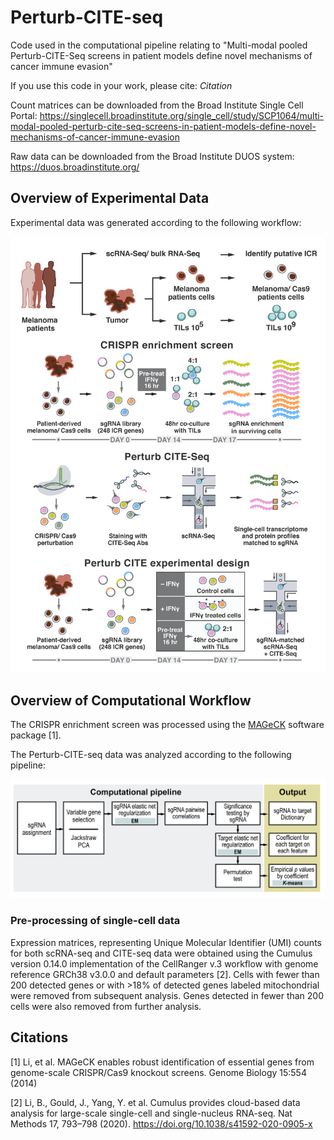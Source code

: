 # Perturb-CITE-seq

Code used in the computational pipeline relating to "Multi-modal pooled Perturb-CITE-Seq screens in patient models define novel mechanisms of cancer immune evasion"

If you use this code in your work, please cite: *Citation*

Count matrices can be downloaded from the Broad Institute Single Cell Portal: https://singlecell.broadinstitute.org/single_cell/study/SCP1064/multi-modal-pooled-perturb-cite-seq-screens-in-patient-models-define-novel-mechanisms-of-cancer-immune-evasion

Raw data can be downloaded from the Broad Institute DUOS system: https://duos.broadinstitute.org/

## Overview of Experimental Data

Experimental data was generated according to the following workflow:

![Experimental Data](https://github.com/klarman-cell-observatory/Perturb-CITE-seq/blob/main/experimental_data.png)

## Overview of Computational Workflow

The CRISPR enrichment screen was processed using the [MAGeCK](https://sourceforge.net/p/mageck/wiki/Home/) software package [1].

The Perturb-CITE-seq data was analyzed according to the following pipeline:

![Computational Pipeline](https://github.com/klarman-cell-observatory/Perturb-CITE-seq/blob/main/computational_pipeline.png)

### Pre-processing of single-cell data

Expression matrices, representing Unique Molecular Identifier (UMI) counts for both scRNA-seq and CITE-seq data were obtained using the Cumulus version 0.14.0 implementation of the CellRanger v.3 workflow with genome reference GRCh38 v3.0.0 and default parameters [2]. Cells with fewer than 200 detected genes or with >18% of detected genes labeled mitochondrial were removed from subsequent analysis. Genes detected in fewer than 200 cells were also removed from further analysis.

## Citations

[1] Li, et al. MAGeCK enables robust identification of essential genes from genome-scale CRISPR/Cas9 knockout screens. Genome Biology 15:554 (2014)

[2] Li, B., Gould, J., Yang, Y. et al. Cumulus provides cloud-based data analysis for large-scale single-cell and single-nucleus RNA-seq. Nat Methods 17, 793–798 (2020). https://doi.org/10.1038/s41592-020-0905-x
